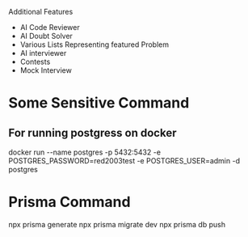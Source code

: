 Additional Features

- AI Code Reviewer
- AI Doubt Solver
- Various Lists Representing featured Problem
- AI interviewer
- Contests
- Mock Interview

# Some Sensitive Command

## For running postgress on docker

docker run --name postgres -p 5432:5432 -e POSTGRES_PASSWORD=red2003test -e POSTGRES_USER=admin -d postgres

# Prisma Command

npx prisma generate
npx prisma migrate dev
npx prisma db push

